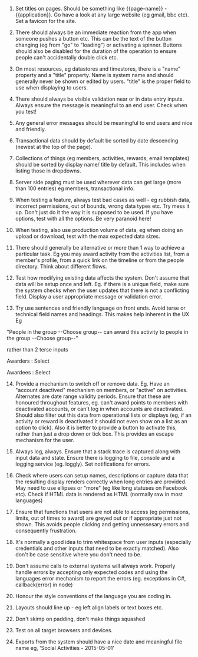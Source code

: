 1. Set titles on pages. Should be something like {{page-name}} - {{application}}. Go have a look at any large website (eg gmail, bbc etc). Set a favicon for the site.

2. There should always be an immediate reaction from the app when someone pushes a button etc. This can be the text of the button changing (eg from "go" to "loading") or activating a spinner. Buttons should also be disabled for the duration of the operation to ensure people can't accidentally double click etc.

3. On most resources, eg datastores and timestores, there is a "name" property and a "title" property. Name is system name and should generally never be shown or edited by users. "title" is the proper field to use when displaying to users.

4. There should always be visible validation near or in data entry inputs. Always ensure the message is meaningful to an end user. Check when you test!

5. Any general error messages should be meaningful to end users and nice and friendly.

6. Transactional data should by default be sorted by date descending (newest at the top of the page).

7. Collections of things (eg members, activities, rewards, email templates) should be sorted by display name/ title by default. This includes when listing those in dropdowns.

8. Server side paging must be used wherever data can get large (more than 100 entries) eg members, transactional info.

9. When testing a feature, always test bad cases as well - eg rubbish data, incorrect permissions, out of bounds, wrong data types etc. Try mess it up. Don't just do it the way it is supposed to be used. If you have options, test with all the options. Be very paranoid here!

10. When testing, also use production volume of data, eg when doing an upload or download, test with the max expected data sizes.

11. There should generally be alternative or more than 1 way to achieve a particular task. Eg you may award activity from the activities list, from a member's profile, from a quick link on the timeline or from the people directory. Think about different flows.

12. Test how modifying existing data affects the system. Don't assume that data will be setup once and left. Eg. if there is a unique field, make sure the system checks when the user updates that there is not a conflicting field. Display a user appropriate message or validation error.

13. Try use sentences and friendly language on front ends. Avoid terse or technical field names and headings. This makes help inherent in the UX Eg

"People in the group --Choose group-- can award this activity to people in the group --Choose group--"

rather than 2 terse inputs

Awarders : Select

Awardees : Select

14. Provide a mechanism to switch off or remove data. Eg. Have an "account deactived" mechanism on members, or "active" on activities. Alternates are date range validity periods. Ensure that these are honoured throughout features, eg. can't award points to members with deactivated accounts, or can't log in when accounts are deactivated. Should also filter out this data from operational lists or displays (eg, if an activity or reward is deactivated it should not even show on a list as an option to click). Also it is better to provide a button to activate this, rather than just a drop down or tick box. This provides an escape mechanism for the user.

15. Always log, always. Ensure that a stack trace is captured along with input data and state. Ensure there is logging to file, console and a logging service (eg. loggly). Set notifications for errors.

16. Check where users can setup names, descriptions or capture data that the resulting display renders correctly when long entries are provided. May need to use ellipses or "more" (eg like long statuses on Facebook etc). Check if HTML data is rendered as HTML (normally raw in most languages)

17. Ensure that functions that users are not able to access (eg permissions, limits, out of times to award) are greyed out or if appropriate just not shown. This avoids people clicking and getting unnessesary errors and consequently frustration.

18. It's normally a good idea to trim whitespace from user inputs (especially credentials and other inputs that need to be exactly matched). Also don't be case sensitive where you don't need to be.

19. Don't assume calls to external systems will always work. Properly handle errors by accepting only expected codes and using the languages error mechanism to report the errors (eg. exceptions in C#, callback(error) in node)

20. Honour the style conventions of the language you are coding in.

21. Layouts should line up - eg left align labels or text boxes etc.

22. Don't skimp on padding, don't make things squashed

23. Test on all target browsers and devices.

24. Exports from the system should have a nice date and meaningful file name eg, 'Social Activities - 2015-05-01'